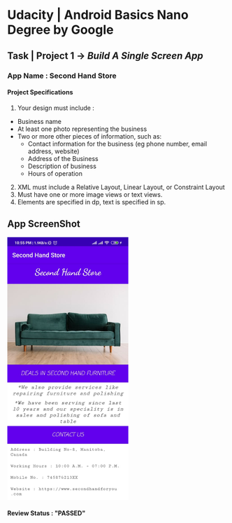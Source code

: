 # Udacity | Android Basics Nano Degree by Google

## Task | Project 1 -> _Build A Single Screen App_
### App Name : Second Hand Store
#### Project Specifications
1. Your design must include :
- Business name</li>
- At least one photo representing the business
- Two or more other pieces of information, such as:
  - Contact information for the business (eg phone number, email address, website)
  - Address of the Business
  - Description of business
  - Hours of operation
 2. XML must include a Relative Layout, Linear Layout, or Constraint Layout
 3. Must have one or more image views or text views.
 4. Elements are specified in dp, text is specified in sp.
 
 ## App ScreenShot
 <img src="https://github.com/Bhramarv021/HandHandStore/blob/master/screenshot/App%20Screenshot.jpeg" height="600"/>
 
 #### Review Status : "PASSED"
